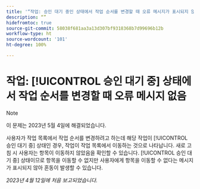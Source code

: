 ```yaml
---
title: '“작업: 승인 대기 중인 상태에서 작업 순서를 변경할 때 오류 메시지가 표시되지 않음”'
description: “”
hidefromtoc: true
source-git-commit: 58038f681aa3a13d307bf9318368b7d99696b12b
workflow-type: ht
source-wordcount: '101'
ht-degree: 100%

---
```



# 작업: [!UICONTROL 승인 대기 중] 상태에서 작업 순서를 변경할 때 오류 메시지 없음

>[!NOTE]
>
>이 문제는 2023년 5월 4일에 해결되었습니다.

사용자가 작업 목록에서 작업 순서를 변경하려고 하는데 해당 작업이 [!UICONTROL 승인 대기 중] 상태인 경우, 작업이 작업 목록에서 이동하는 것으로 나타납니다. 새로 고침 시 사용자는 항목이 이동하지 않았음을 확인할 수 있습니다. [!UICONTROL 승인 대기 중] 상태이므로 항목을 이동할 수 없지만 사용자에게 항목을 이동할 수 없다는 메시지가 표시되지 않아 혼동이 발생할 수 있습니다.

_2023년 4월 12일에 처음 보고되었습니다._

